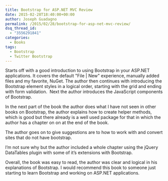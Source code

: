 ```yaml
---
title: Bootstrap for ASP.NET MVC Review
date: 2015-02-28T18:40:00+00:00
author: Joseph Guadagno
permalink: /2015/02/28/bootstrap-for-asp-net-mvc-review/
dsq_thread_id:
  - "3556291841"
categories:
  - Books
tags:
  - Bootstrap
  - Twitter Bootstrap
---
```

Starts off with a good introduction to using Bootstrap in your ASP.NET applications. It covers the default "File \| New" experience, manually added files and my favorite, NuGet. The author then continues with introducing the Bootstrap element styles in a logical order, starting with the grid and ending with form validation.  Next the author introduces the JavaScript components of Bootstrap.

In the next part of the book the author does what I have not seen in other books on Bootstrap, the author explains how to create helper methods, which is good but there already is a well used package for that in which the author has a chapter on on at the end of the book.

The author goes on to give suggestions are to how to work with and convert sites that do not have bootstrap.

I’m not sure why but the author included a whole chapter using the jQuery DataTables plugin with some of it’s extensions with Bootstrap.

Overall, the book was easy to read, the author was clear and logical in his explanations of Bootstrap. I would recommend this book to someone just starting to learn Bootstrap and working on ASP.NET applications.